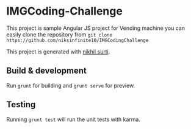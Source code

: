 
# IMGCoding-Challenge

This project is sample Angular JS project for Vending machine you can easily clone the repository from
`git clone https://github.com/niksinfinite10/IMGCodingChallenge`

This project is generated with [nikhil surti](https://github.com/niksinfinite10).

## Build & development

Run `grunt` for building and `grunt serve` for preview.

## Testing

Running `grunt test` will run the unit tests with karma.
